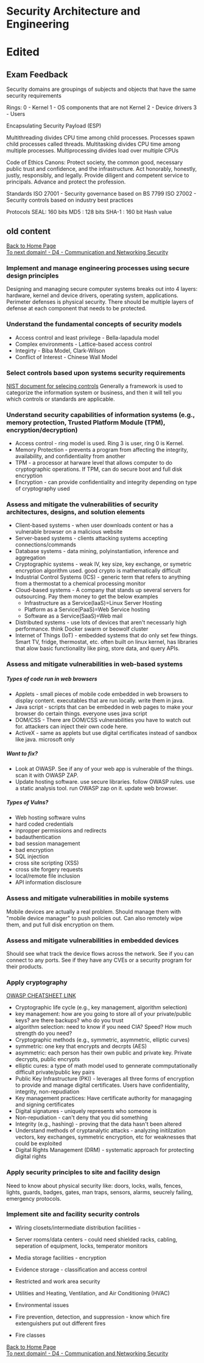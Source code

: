 # Security Architecture and Engineering
# Edited


## Exam Feedback

Security domains are groupings of subjects and objects that have the same security requirements

Rings:
 0 - Kernel
 1 - OS components that are not Kernel
 2 - Device drivers
 3 - Users

Encapsulating Security Payload (ESP)

Multithreading divides CPU time among child processes. Processes spawn child processes called threads.
Multitasking divides CPU time among multiple processes.
Multiprocessing divides load over multiple CPUs

Code of Ethics Canons:
Protect society, the common good, necessary public trust and confidence, and the infrastructure.
Act honorably, honestly, justly, responsibly, and legally.
Provide diligent and competent service to principals.
Advance and protect the profession.

Standards
ISO 27001 - Security governance based on BS 7799
ISO 27002 - Security controls based on industry best practices

Protocols
SEAL: 160 bits
MD5 : 128 bits
SHA-1 : 160 bit Hash value

## old content

[Back to Home Page](https://github.com/so87/CISSP-Cheat-Sheet-) <br />
[To next domain! - D4 - Communication and Networking Security](https://github.com/so87/CISSP-Cheat-Sheet-/blob/master/D4%20-%20Communication%20and%20Network%20Security.md) <br />

### Implement and manage engineering processes using secure design principles
Designing and managing secure computer systems breaks out into 4 layers: hardware, kernel and device drivers, operating system, applications.  Perimeter defenses is physical security.  There should be multiple layers of defense at each component that needs to be protected.

### Understand the fundamental concepts of security models
* Access control and least privilege - Bella-lapadula model
* Complex environments - Lattice-based access control
* Integirty - Biba Model, Clark-Wilson
* Conflict of Interest - Chinese Wall Model

### Select controls based upon systems security requirements
[NIST document for selecing controls](https://csrc.nist.gov/CSRC/media/Projects/Risk-Management/documents/select/faq-Select-step2.pdf)
Generally a framework is used to categorize the information system or business, and then it will tell you which controls or standards are applicable.

### Understand security capabilities of information systems (e.g., memory protection, Trusted Platform Module (TPM), encryption/decryption)
* Access control - ring model is used.  Ring 3 is user, ring 0 is Kernel.
* Memory Protection - prevents a program from affecting the integrity, availability, and confidentiality from another
* TPM - a processor at harware level that allows computer to do cryptographic operations.  If TPM, can do secure boot and full disk encryption
* Encryption - can provide confidentiality and integrity depending on type of cryptography used

### Assess and mitigate the vulnerabilities of security architectures, designs, and solution elements
* Client-based systems - when user downloads content or has a vulnerable browser on a malicious website
* Server-based systems - clients attacking systems accepting connections/commands
* Database systems - data mining, polyinstantiation, inference and aggregation
* Cryptographic systems - weak IV, key size, key exchange, or symetric encryption algorithm used.  good crypto is mathematically difficult
* Industrial Control Systems (ICS) - generic term that refers to anything from a thermostat to a chemical processing monitor
* Cloud-based systems - A company that stands up several servers for outsourcing.  Pay them money to get the below examples
  * Infrastructure as a Service(IaaS)=Linux Server Hosting
  * Platform as a Service(PaaS)=Web Service hosting
  * Software as a Service(SaaS)=Web mail
* Distributed systems - use lots of devices that aren't necessarly high performance. think Docker swarm or beowolf cluster
* Internet of Things (IoT) - embedded systems that do only set few things.  Smart TV, fridge, thermostat, etc.  often built on linux kernel, has libraries that alow basic functionality like ping, store data, and query APIs.

### Assess and mitigate vulnerabilities in web-based systems
##### Types of code run in web browsers
  * Applets - small pieces of mobile code embedded in web browsers to display content. executables that are run locally. write them in java.
  * Java script - scripts that can be embedded in web pages to make your browser do certain things.  everyone uses java script
  * DOM/CSS - There are DOM/CSS vulnerabilities you have to watch out for. attackers can inject their own code here.
  * ActiveX - same as applets but use digital certificates instead of sandbox like java. microsoft only
##### Want to fix?
  * Look at OWASP.  See if any of your web app is vulnerable of the things. scan it with OWASP ZAP.
  * Update hosting software.  use secure libraries. follow OWASP rules. use a static analysis tool. run OWASP zap on it. update web browser.
##### Types of Vulns?
  * Web hosting software vulns
  * hard coded credentials
  * inpropper permissions and redirects
  * badauthentication
  * bad session management
  * bad encryption
  * SQL injection
  * cross site scripting (XSS)
  * cross site forgery requests
  * local/remote file inclusion
  * API information disclosure

### Assess and mitigate vulnerabilities in mobile systems
Mobile devices are actually a real problem.  Should manage them with "mobile device manager" to push policies out.  Can also remotely wipe them, and put full disk encryption on them.

### Assess and mitigate vulnerabilities in embedded devices
Should see what track the device flows across the network.  See if you can connect to any ports.  See if they have any CVEs or a security program for their products.

### Apply cryptography
[OWASP CHEATSHEET LINK](https://www.owasp.org/index.php/Key_Management_Cheat_Sheet)
* Cryptographic life cycle (e.g., key management, algorithm selection)
 * key management: how are you going to store all of your private/public keys?  are there backups? who do you trust
 * algorithm selection: need to know if you need CIA? Speed?  How much strength do you need?
* Cryptographic methods (e.g., symmetric, asymmetric, elliptic curves)
 * symmetric: one key that encrypts and decrpts (AES)
 * asymmetric: each person has their own public and private key. Private decrypts, public encrypts
 * elliptic cures: a type of math model used to gennerate commputationally difficult private/public key pairs
* Public Key Infrastructure (PKI) - leverages all three forms of encryption to provide and manage digital certificates. Users have confidentiality, integrity, non-repudiation
* Key management practices: Have certificate authority for managaging and signing certificates
* Digital signatures - uniquely represents who someone is
* Non-repudiation - can't deny that you did something
* Integrity (e.g., hashing) - proving that the data hasn't been altered
* Understand methods of cryptanalytic attacks - analyzing initilzation vectors, key exchanges, symmetric encryption, etc for weaknesses that could be exploited
* Digital Rights Management (DRM) - systematic approach for protecting digital rights

### Apply security principles to site and facility design
Need to know about physical security like: doors, locks, walls, fences, lights, guards, badges, gates, man traps, sensors, alarms, seucrely failing, emergency protocols.

### Implement site and facility security controls
* Wiring closets/intermediate distribution facilities - 
* Server rooms/data centers - could need shielded racks, cabling, seperation of equipment, locks, temperator monitors
* Media storage facilities - encryption
* Evidence storage - classification and access control
* Restricted and work area security
* Utilities and Heating, Ventilation, and Air Conditioning (HVAC)
* Environmental issues
* Fire prevention, detection, and suppression - know which fire extenguishers put out different fires

* Fire classes

[Back to Home Page](https://github.com/so87/CISSP-Cheat-Sheet-) <br />
[To next domain! - D4 - Communication and Networking Security](https://github.com/so87/CISSP-Cheat-Sheet-/blob/master/D4%20-%20Communication%20and%20Network%20Security.md) <br />
